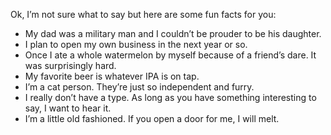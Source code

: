 Ok, I’m not sure what to say but here are some fun facts for you:
- My dad was a military man and I couldn’t be prouder to be his daughter.
- I plan to open my own business in the next year or so.
- Once I ate a whole watermelon by myself because of a friend’s dare. It was surprisingly hard.
- My favorite beer is whatever IPA is on tap.
- I’m a cat person. They’re just so independent and furry.
- I really don’t have a type. As long as you have something interesting to say, I want to hear it.
- I’m a little old fashioned. If you open a door for me, I will melt.
